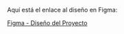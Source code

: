 Aquí está el enlace al diseño en Figma:

[Figma - Diseño del Proyecto](https://www.figma.com/design/xASOvmmnfWSkF9pO85JaNG/Untitled?node-id=0-1&p=f&t=7IxDkFTozmbYBLac-0)